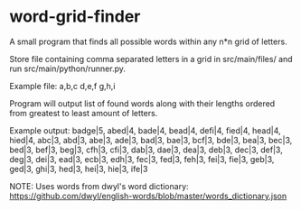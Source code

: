 # word-grid-finder
A small program that finds all possible words within any n*n grid of letters.

Store file containing comma separated letters in a grid in src/main/files/ and run src/main/python/runner.py.

Example file:
a,b,c
d,e,f
g,h,i

Program will output list of found words along with their lengths ordered from greatest to least amount of letters.

Example output:
badge|5, abed|4, bade|4, bead|4, defi|4, fied|4, head|4, hied|4, abc|3, abd|3, abe|3, ade|3, bad|3, bae|3, bcf|3, bde|3, 
bea|3, bec|3, bed|3, bef|3, beg|3, cfh|3, cfi|3, dab|3, dae|3, dea|3, deb|3, dec|3, def|3, deg|3, dei|3, ead|3, ecb|3, 
edh|3, fec|3, fed|3, feh|3, fei|3, fie|3, geb|3, ged|3, ghi|3, hed|3, hei|3, hie|3, ife|3

NOTE: Uses words from dwyl's word dictionary: https://github.com/dwyl/english-words/blob/master/words_dictionary.json
